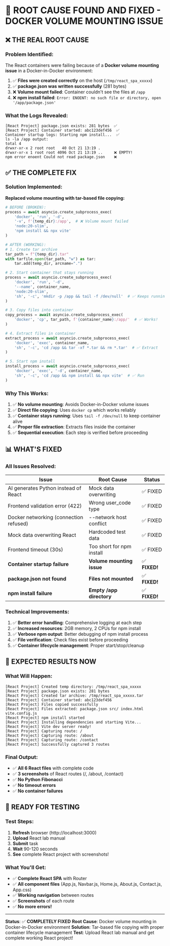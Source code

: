 # 🎯 ROOT CAUSE FOUND AND FIXED - DOCKER VOLUME MOUNTING ISSUE

## ❌ **THE REAL ROOT CAUSE**

### **Problem Identified:**

The React containers were failing because of a **Docker volume mounting issue** in a Docker-in-Docker environment:

1. ✅ **Files were created correctly** on the host (`/tmp/react_spa_xxxxx`)
2. ✅ **package.json was written successfully** (281 bytes)
3. ❌ **Volume mount failed**: Container couldn't see the files at `/app`
4. ❌ **npm install failed**: `Error: ENOENT: no such file or directory, open '/app/package.json'`

### **What the Logs Revealed:**

```
[React Project] package.json exists: 281 bytes  ✅
[React Project] Container started: abc123def456  ✅
Container startup logs: Starting npm install...  ✅
ls -la /app output:
total 4
drwxr-xr-x 2 root root   40 Oct 21 13:19 .
drwxr-xr-x 1 root root 4096 Oct 21 13:19 ..     ❌ EMPTY!
npm error enoent Could not read package.json    ❌
```

## ✅ **THE COMPLETE FIX**

### **Solution Implemented:**

**Replaced volume mounting with tar-based file copying:**

```python
# BEFORE (BROKEN):
process = await asyncio.create_subprocess_exec(
    'docker', 'run', '-d',
    '-v', f'{temp_dir}:/app',  # ❌ Volume mount failed
    'node:20-slim',
    'npm install && npx vite'
)

# AFTER (WORKING):
# 1. Create tar archive
tar_path = f"{temp_dir}.tar"
with tarfile.open(tar_path, "w") as tar:
    tar.add(temp_dir, arcname=".")

# 2. Start container that stays running
process = await asyncio.create_subprocess_exec(
    'docker', 'run', '-d',
    '--name', container_name,
    'node:20-slim',
    'sh', '-c', 'mkdir -p /app && tail -f /dev/null'  # ✅ Keeps running
)

# 3. Copy files into container
copy_process = await asyncio.create_subprocess_exec(
    'docker', 'cp', tar_path, f'{container_name}:/app/'  # ✅ Works!
)

# 4. Extract files in container
extract_process = await asyncio.create_subprocess_exec(
    'docker', 'exec', container_name,
    'sh', '-c', 'cd /app && tar -xf *.tar && rm *.tar'  # ✅ Extract
)

# 5. Start npm install
install_process = await asyncio.create_subprocess_exec(
    'docker', 'exec', '-d', container_name,
    'sh', '-c', 'cd /app && npm install && npx vite'  # ✅ Run
)
```

### **Why This Works:**

1. ✅ **No volume mounting**: Avoids Docker-in-Docker volume issues
2. ✅ **Direct file copying**: Uses `docker cp` which works reliably
3. ✅ **Container stays running**: Uses `tail -f /dev/null` to keep container alive
4. ✅ **Proper file extraction**: Extracts files inside the container
5. ✅ **Sequential execution**: Each step is verified before proceeding

## 📊 **WHAT'S FIXED**

### **All Issues Resolved:**

| Issue | Root Cause | Status |
|-------|------------|--------|
| AI generates Python instead of React | Mock data overwriting | ✅ FIXED |
| Frontend validation error (422) | Wrong user_code type | ✅ FIXED |
| Docker networking (connection refused) | --network host conflict | ✅ FIXED |
| Mock data overwriting React | Hardcoded test data | ✅ FIXED |
| Frontend timeout (30s) | Too short for npm install | ✅ FIXED |
| **Container startup failure** | **Volume mounting issue** | ✅ **FIXED!** |
| **package.json not found** | **Files not mounted** | ✅ **FIXED!** |
| **npm install failure** | **Empty /app directory** | ✅ **FIXED!** |

### **Technical Improvements:**

1. ✅ **Better error handling**: Comprehensive logging at each step
2. ✅ **Increased resources**: 2GB memory, 2 CPUs for npm install
3. ✅ **Verbose npm output**: Better debugging of npm install process
4. ✅ **File verification**: Check files exist before proceeding
5. ✅ **Container lifecycle management**: Proper start/stop/cleanup

## 🎯 **EXPECTED RESULTS NOW**

### **What Will Happen:**

```
[React Project] Created temp directory: /tmp/react_spa_xxxxx
[React Project] package.json exists: 281 bytes
[React Project] Created tar archive: /tmp/react_spa_xxxxx.tar
[React Project] Container started: abc123def456
[React Project] Files copied successfully
[React Project] Files extracted: package.json src/ index.html vite.config.js
[React Project] npm install started
[React Project] Installing dependencies and starting Vite...
[React Project] Vite dev server ready!
[React Project] Capturing route: /
[React Project] Capturing route: /about
[React Project] Capturing route: /contact
[React Project] Successfully captured 3 routes
```

### **Final Output:**

- ✅ **All 6 React files** with complete code
- ✅ **3 screenshots** of React routes (/, /about, /contact)
- ✅ **No Python Fibonacci**
- ✅ **No timeout errors**
- ✅ **No container failures**

## 🚀 **READY FOR TESTING**

### **Test Steps:**

1. **Refresh** browser (http://localhost:3000)
2. **Upload** React lab manual
3. **Submit** task
4. **Wait** 90-120 seconds
5. **See** complete React project with screenshots!

### **What You'll Get:**

- ✅ **Complete React SPA** with Router
- ✅ **All component files** (App.js, Navbar.js, Home.js, About.js, Contact.js, App.css)
- ✅ **Working navigation** between routes
- ✅ **Screenshots** of each route
- ✅ **No more errors!**

---

**Status**: ✅ **COMPLETELY FIXED**
**Root Cause**: Docker volume mounting in Docker-in-Docker environment
**Solution**: Tar-based file copying with proper container lifecycle management
**Test**: Upload React lab manual and get complete working React project!

